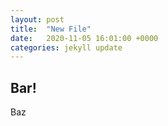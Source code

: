 ```yaml
---
layout: post
title:  "New File"
date:   2020-11-05 16:01:00 +0000
categories: jekyll update
---
```

## Bar!

Baz
